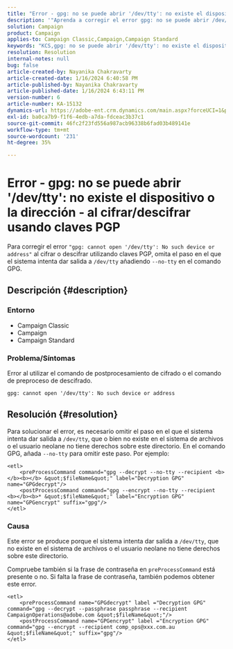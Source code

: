 ```yaml
---
title: "Error - gpg: no se puede abrir '/dev/tty': no existe el dispositivo o la dirección - al cifrar/descifrar usando claves PGP"
description: '"Aprenda a corregir el error gpg: no se puede abrir /dev/tty: no existe el dispositivo o la dirección. Omita el paso en el que el sistema intenta dar salida a /dev/tty.'''
solution: Campaign
product: Campaign
applies-to: Campaign Classic,Campaign,Campaign Standard
keywords: "KCS,gpg: no se puede abrir '/dev/tty': no existe el dispositivo o la dirección, cifrar el comando posterior al proceso, descifrar el comando previo al proceso"
resolution: Resolution
internal-notes: null
bug: false
article-created-by: Nayanika Chakravarty
article-created-date: 1/16/2024 6:40:58 PM
article-published-by: Nayanika Chakravarty
article-published-date: 1/16/2024 6:43:11 PM
version-number: 6
article-number: KA-15132
dynamics-url: https://adobe-ent.crm.dynamics.com/main.aspx?forceUCI=1&pagetype=entityrecord&etn=knowledgearticle&id=3fdbbbc8-9eb4-ee11-a569-6045bd006a22
exl-id: ba0ca7b9-f1f6-4edb-a7da-fdceac3b37c1
source-git-commit: 46fc2f23fd556a987acb96338b6fad03b489141e
workflow-type: tm+mt
source-wordcount: '231'
ht-degree: 35%

---
```


# Error - gpg: no se puede abrir &#39;/dev/tty&#39;: no existe el dispositivo o la dirección - al cifrar/descifrar usando claves PGP


Para corregir el error `"gpg: cannot open '/dev/tty': No such device or address"` al cifrar o descifrar utilizando claves PGP, omita el paso en el que el sistema intenta dar salida a `/dev/tty` añadiendo `--no-tty`  en el comando GPG.

## Descripción {#description}


### <b>Entorno</b>

- Campaign Classic
- Campaign
- Campaign Standard




### <b>Problema/Síntomas</b>

Error al utilizar el comando de postprocesamiento de cifrado o el comando de preproceso de descifrado.


```
gpg: cannot open '/dev/tty': No such device or address
```





## Resolución {#resolution}


Para solucionar el error, es necesario omitir el paso en el que el sistema intenta dar salida a `/dev/tty`, que o bien no existe en el sistema de archivos o el usuario neolane no tiene derechos sobre este directorio. En el comando GPG, añada `--no-tty` para omitir este paso. Por ejemplo:


```
<etl>
    <preProcessCommand command="gpg --decrypt --no-tty --recipient <b></b><b></b> &quot;$fileName&quot;" label="Decryption GPG" name="GPGdecrypt"/>
    <postProcessCommand command="gpg --encrypt --no-tty --recipient <b></b><b>* &quot;$fileName&quot;" label="Encryption GPG" name="GPGencrypt" suffix="gpg"/>
</etl>
```


### Causa

Este error se produce porque el sistema intenta dar salida a `/dev/tty`, que no existe en el sistema de archivos o el usuario neolane no tiene derechos sobre este directorio.

Compruebe también si la frase de contraseña en `preProcessCommand` está presente o no. Si falta la frase de contraseña, también podemos obtener este error.


```
<etl>
    <preProcessCommand name="GPGdecrypt" label ="Decryption GPG" command="gpg --decrypt --passphrase passphrase --recipient CampaignOperations@adobe.com &quot;$fileName&quot;"/>
    <postProcessCommand name="GPGencrypt" label ="Encryption GPG" command="gpg --encrypt --recipient comp_ops@xxx.com.au &quot;$fileName&quot;" suffix="gpg"/>
</etl>
```
